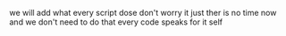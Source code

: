 we will add what every script dose don't worry it just ther is no time now and we don't need to do that every code speaks for it self
